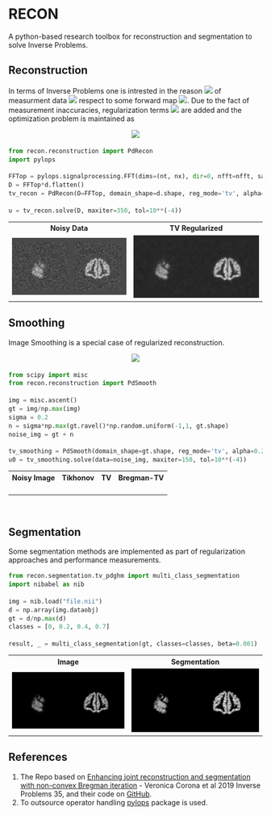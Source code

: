 # RECON
A python-based research toolbox for reconstruction and segmentation to solve Inverse Problems.

## Reconstruction
In terms of Inverse Problems one is intrested in the reason 
<img src="https://render.githubusercontent.com/render/math?math=\Large u">
of measurment data 
<img src="https://render.githubusercontent.com/render/math?math=\Large f">
respect to some forward map 
<img src="https://render.githubusercontent.com/render/math?math=\Large A">.
Due to the fact of measurement inaccuracies, regularization terms 
<img src="https://render.githubusercontent.com/render/math?math=\Large J">
are added and the optimization problem is maintained as
<p align="center">
<img src="https://render.githubusercontent.com/render/math?math=\Large \argmin_u ||Au - f|| %2B \alpha J(u)">
 <p/>
 
 ```python
 from recon.reconstruction import PdRecon
 import pylops
 
 FFTop = pylops.signalprocessing.FFT(dims=(nt, nx), dir=0, nfft=nfft, sampling=dt)
 D = FFTop*d.flatten()
 tv_recon = PdRecon(O=FFTop, domain_shape=d.shape, reg_mode='tv', alpha=2.0)

u = tv_recon.solve(D, maxiter=350, tol=10**(-4))
 ```
 <p align="center">
<table align="center">
  <tr>
    <th align='center'>Noisy Data</td><th align='center'>TV Regularized</td>
  </tr>
  <tr>
    <td algin="center">
     <img src="https://github.com/lucasplagwitz/recon/blob/master/examples/demo/noise_recon.gif" alt="" width="450">
  </td>
      <td algin="center"><img src="https://github.com/lucasplagwitz/recon/blob/master/examples/demo/tv_recon.gif" alt="" width="450">
    </td>
  </tr>
 </table>
</p>

## Smoothing
Image Smoothing is a special case of regularized reconstruction.
<p align="center">
<img src="https://render.githubusercontent.com/render/math?math=\Large \argmin_u ||u - f|| %2B \lambda J(u)">
 <p/>
 
  ```python
from scipy import misc
from recon.reconstruction import PdSmooth

img = misc.ascent()
gt = img/np.max(img)
sigma = 0.2
n = sigma*np.max(gt.ravel()*np.random.uniform(-1,1, gt.shape)
noise_img = gt + n
 
tv_smoothing = PdSmooth(domain_shape=gt.shape, reg_mode='tv', alpha=0.2, tau=2.3335)
u0 = tv_smoothing.solve(data=noise_img, maxiter=150, tol=10**(-4))
 ```
 
<table>
  <tr>
    <th algin="center">Noisy Image</th><th algin="center">Tikhonov</th><th algin="center">TV</th><th algin="center">Bregman-TV</th>
  </tr>
  <tr>
    <td><img src="https://github.com/lucasplagwitz/recon/blob/master/examples/demo/2d_smoothing_noisy.png" alt="" width="200"></td>
    <td><img src="https://github.com/lucasplagwitz/recon/blob/master/examples/demo/2d_smoothing_tikhonov.png" alt="" width="200"></td>
    <td><img src="https://github.com/lucasplagwitz/recon/blob/master/examples/demo/2d_smoothing_tv.png" alt="" width="200"></td>
    <td><img src="https://github.com/lucasplagwitz/recon/blob/master/examples/demo/2d_smoothing_bregman.png" alt="" width="200"></td>
    </td>
  </tr>
 </table>
 <p align="center">
 <img src="https://github.com/lucasplagwitz/recon/blob/master/examples/demo/2d_smoothing_1d_comp_2.png" alt="" width="400">
  </p>

## Segmentation
Some segmentation methods are implemented as part of regularization approaches and performance measurements.
  ```python
from recon.segmentation.tv_pdghm import multi_class_segmentation
import nibabel as nib

img = nib.load("file.nii")
d = np.array(img.dataobj)
gt = d/np.max(d)
classes = [0, 0.2, 0.4, 0.7]

result, _ = multi_class_segmentation(gt, classes=classes, beta=0.001)
 ```
<table>
  <tr>
    <th align="center">Image</th><th align="center">Segmentation</th>
  </tr>
  <tr>
    <td><img src="https://github.com/lucasplagwitz/recon/blob/master/examples/demo/plain_recon.gif" alt="" width="450"></td>
      <td><img src="https://github.com/lucasplagwitz/recon/blob/master/examples/demo/plain_segmentation.gif" alt="" width="450"> 
    </td>
  </tr>
 </table>

  
  ## References
  1. The Repo based on [Enhancing joint reconstruction and segmentation with non-convex Bregman iteration](https://iopscience.iop.org/article/10.1088/1361-6420/ab0b77/pdf) - Veronica Corona et al 2019 Inverse Problems 35, and their code on [GitHub](https://github.com/veronicacorona/JointReconstructionSegmentation).
  1. To outsource operator handling [pylops](https://github.com/equinor/pylops) package is used.
